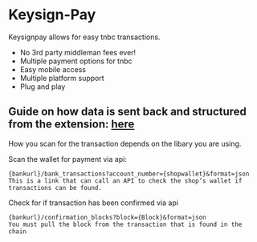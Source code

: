 # Keysign-Pay
Keysignpay allows for easy tnbc transactions.

* No 3rd party middleman fees ever!
* Multiple payment options for tnbc
* Easy mobile access
* Multiple platform support
* Plug and play


## Guide on how data is sent back and structured from the extension: [here](https://github.com/Keysign-Wallet/keysign/blob/master/DOCS.md#requesttransfer)

How you scan for the transaction depends on the libary you are using.

Scan the wallet for payment via api:
```
{bankurl}/bank_transactions?account_number={shopwallet}&format=json
This is a link that can call an API to check the shop’s wallet if transactions can be found.
```

Check for if transaction has been confirmed via api
```
{bankurl}/confirmation_blocks?block={Block}&format=json
You must pull the block from the transaction that is found in the chain
```
